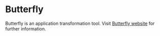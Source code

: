 # Butterfly

Butterfly is an application transformation tool. Visit [Butterfly website](https://paypal.github.io/butterfly/) for further information.

